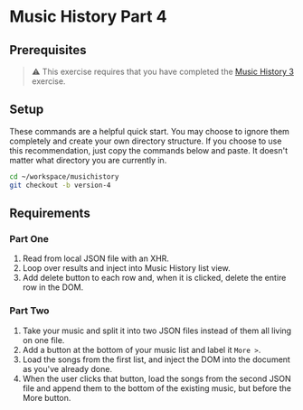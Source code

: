 # Music History Part 4

## Prerequisites

> :warning: This exercise requires that you have completed the [Music History 3](SP_JS_XHR_MUSIC_HISTORY_03.md) exercise.

## Setup

These commands are a helpful quick start. You may choose to ignore them completely and create your own directory structure. If you choose to use this recommendation, just copy the commands below and paste. It doesn't matter what directory you are currently in.

```bash
cd ~/workspace/musichistory
git checkout -b version-4
```

## Requirements

### Part One

1. Read from local JSON file with an XHR.
1. Loop over results and inject into Music History list view.
1. Add delete button to each row and, when it is clicked, delete the entire row in the DOM.

### Part Two

1. Take your music and split it into two JSON files instead of them all living on one file.
1. Add a button at the bottom of your music list and label it `More >`.
1. Load the songs from the first list, and inject the DOM into the document as you've already done.
1. When the user clicks that button, load the songs from the second JSON file and append them to the bottom of the existing music, but before the More button.
